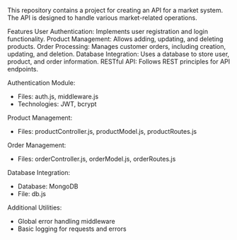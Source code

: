 This repository contains a project for creating an API for a market system. The API is designed to handle various market-related operations.

Features
User Authentication: Implements user registration and login functionality.
Product Management: Allows adding, updating, and deleting products.
Order Processing: Manages customer orders, including creation, updating, and deletion.
Database Integration: Uses a database to store user, product, and order information.
RESTful API: Follows REST principles for API endpoints.

Authentication Module:
- Files: auth.js, middleware.js
- Technologies: JWT, bcrypt

Product Management:
- Files: productController.js, productModel.js, productRoutes.js

Order Management:
- Files: orderController.js, orderModel.js, orderRoutes.js

Database Integration:
- Database: MongoDB
- File: db.js

Additional Utilities:
- Global error handling middleware
- Basic logging for requests and errors
